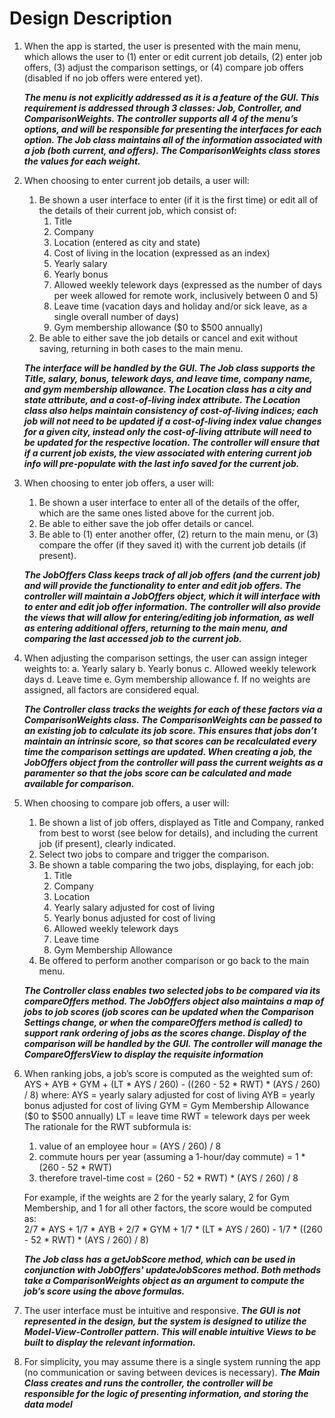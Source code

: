 # Design Description

1.	When the app is started, the user is presented with the main menu, which allows the user to (1) enter or edit current job details, (2) enter job offers, (3) adjust the comparison settings, or (4) compare job offers (disabled if no job offers were entered yet).  

	__*The menu is not explicitly addressed as it is a feature of the GUI. This requirement is addressed through 3 classes: Job, Controller, and ComparisonWeights. The controller supports all 4 of the menu’s options, and will be responsible for presenting the interfaces for each option. The Job class maintains all of the information associated with a job (both current, and offers). The ComparisonWeights class stores the values for each weight.*__

2.	When choosing to enter current job details, a user will:
	1.	Be shown a user interface to enter (if it is the first time) or edit all of the details of their current job, which consist of:
		1.	Title
		2.	Company
		3.	Location (entered as city and state)
		4.	Cost of living in the location (expressed as an index)
		5.	Yearly salary
		6.	Yearly bonus
		7.	Allowed weekly telework days (expressed as the number of days per week allowed for remote work, inclusively between 0 and 5)
		8.	Leave time (vacation days and holiday and/or sick leave, as a single overall number of days)
		9.	Gym membership allowance ($0 to $500 annually)
	2.	Be able to either save the job details or cancel and exit without saving, returning in both cases to the main menu.

	__*The interface will be handled by the GUI. The Job class supports the Title, salary, bonus, telework days, and leave time, company name, and gym membership allowance. The Location class has a city and state attribute, and a cost-of-living index attribute. The Location class also helps maintain consistency of cost-of-living indices; each job will not need to be updated if a cost-of-living index value changes for a given city, instead only the cost-of-living attribute will need to be updated for the respective location. The controller will ensure that if a current job exists, the view associated with entering current job info will pre-populate with the last info saved for the current job.*__


3. When choosing to enter job offers, a user will:
	1. Be shown a user interface to enter all of the details of the offer, which are the same ones listed above for the current job.
	2. Be able to either save the job offer details or cancel.
	3. Be able to (1) enter another offer, (2) return to the main menu, or (3) compare the offer (if they saved it) with the current job details (if present).

	__*The JobOffers Class keeps track of all job offers (and the current job) and will provide the functionality to enter and edit job offers. The controller will maintain a JobOffers object, which it will interface with to enter and edit job offer information. The controller will also provide the views that will allow for entering/editing job information, as well as entering additional offers, returning to the main menu, and comparing the last accessed job to the current job.*__

4.	When adjusting the comparison settings, the user can assign integer weights to:
	a.	Yearly salary
	b.	Yearly bonus
	c.	Allowed weekly telework days
	d.	Leave time
	e.	Gym membership allowance
	f.	If no weights are assigned, all factors are considered equal.

	__*The Controller class tracks the weights for each of these factors via a ComparisonWeights class. The ComparisonWeights can be passed to an existing job to calculate its job score. This ensures that jobs don’t maintain an intrinsic score, so that scores can be recalculated every time the comparison settings are updated. When creating a job, the JobOffers object from the controller will pass the current weights as a paramenter so that the jobs score can be calculated and made available for comparison.*__

5.	When choosing to compare job offers, a user will:
	1.	Be shown a list of job offers, displayed as Title and Company, ranked from best to worst (see below for details), and including the current job (if present), clearly indicated.
	2.	Select two jobs to compare and trigger the comparison.
	3.	Be shown a table comparing the two jobs, displaying, for each job:
		1.	Title
		2.	Company
		3.	Location 
		4.	Yearly salary adjusted for cost of living
		5.	Yearly bonus adjusted for cost of living
		6.	Allowed weekly telework days
		7.	Leave time
		8.	Gym Membership Allowance
	4.	Be offered to perform another comparison or go back to the main menu.

	__*The Controller class enables two selected jobs to be compared via its compareOffers method. The JobOffers object also maintains a map of jobs to job scores (job scores can be updated when the Comparison Settings change, or when the compareOffers method is called) to support rank ordering of jobs as the scores change. Display of the comparison will be handled by the GUI. The controller will manage the CompareOffersView to display the requisite information*__

6.	When ranking jobs, a job’s score is computed as the weighted sum of:
AYS + AYB + GYM + (LT * AYS / 260) - ((260 - 52 * RWT) * (AYS / 260) / 8)
where:
AYS = yearly salary adjusted for cost of living
AYB = yearly bonus adjusted for cost of living
GYM = Gym Membership Allowance ($0 to $500 annually)
LT = leave time
RWT = telework days per week
The rationale for the RWT subformula is:
	1. value of an employee hour = (AYS / 260) / 8
	2. commute hours per year (assuming a 1-hour/day commute) = 1 * (260 - 52 * RWT)
	3. therefore travel-time cost = (260 - 52 * RWT) * (AYS / 260) / 8

	For example, if the weights are 2 for the yearly salary, 2 for Gym Membership, and 1 for all other factors, the score would be computed as:  
	2/7 * AYS + 1/7 * AYB + 2/7 * GYM + 1/7 * (LT * AYS / 260) - 1/7 * ((260 - 52 * RWT) * (AYS / 260) / 8)  
	
	__*The Job class has a getJobScore method, which can be used in conjunction with JobOffers' updateJobScores method. Both methods take a ComparisonWeights object as an argument to compute the job’s score using the above formulas.*__

7.	The user interface must be intuitive and responsive.
	__*The GUI is not represented in the design, but the system is designed to utilize the Model-View-Controller pattern. This will enable intuitive Views to be built to display the relevant information.*__

8.  For simplicity, you may assume there is a single system running the app (no communication or saving between devices is necessary).
	__*The Main Class creates and runs the controller, the controller will be responsible for the logic of presenting information, and storing the data model*__

	